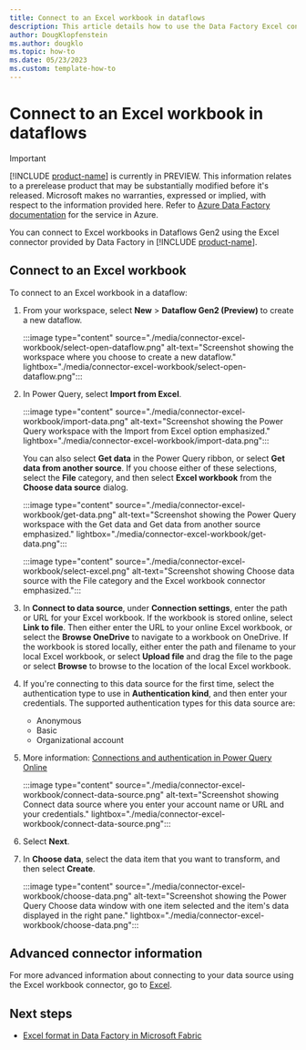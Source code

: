 ```yaml
---
title: Connect to an Excel workbook in dataflows
description: This article details how to use the Data Factory Excel connector in Microsoft Fabric to connect to an Excel workbook in dataflows.
author: DougKlopfenstein
ms.author: dougklo
ms.topic: how-to
ms.date: 05/23/2023
ms.custom: template-how-to 
---
```


# Connect to an Excel workbook in dataflows

> [!IMPORTANT]
> [!INCLUDE [product-name](../includes/product-name.md)] is currently in PREVIEW.
> This information relates to a prerelease product that may be substantially modified before it's released. Microsoft makes no warranties, expressed or implied, with respect to the information provided here. Refer to [Azure Data Factory documentation](/azure/data-factory/) for the service in Azure.

You can connect to Excel workbooks in Dataflows Gen2 using the Excel connector provided by Data Factory in [!INCLUDE [product-name](../includes/product-name.md)].

## Connect to an Excel workbook

To connect to an Excel workbook in a dataflow:

1. From your workspace, select **New** > **Dataflow Gen2 (Preview)** to create a new dataflow.

   :::image type="content" source="./media/connector-excel-workbook/select-open-dataflow.png" alt-text="Screenshot showing the workspace where you choose to create a new dataflow." lightbox="./media/connector-excel-workbook/select-open-dataflow.png":::

1. In Power Query, select **Import from Excel**.

   :::image type="content" source="./media/connector-excel-workbook/import-data.png" alt-text="Screenshot showing the Power Query workspace with the Import from Excel option emphasized." lightbox="./media/connector-excel-workbook/import-data.png":::

   You can also select **Get data** in the Power Query ribbon, or select **Get data from another source**. If you choose either of these selections, select the **File** category, and then select **Excel workbook** from the **Choose data source** dialog.

   :::image type="content" source="./media/connector-excel-workbook/get-data.png" alt-text="Screenshot showing the Power Query workspace with the Get data and Get data from another source emphasized." lightbox="./media/connector-excel-workbook/get-data.png":::

   :::image type="content" source="./media/connector-excel-workbook/select-excel.png" alt-text="Screenshot showing Choose data source with the File category and the Excel workbook connector emphasized.":::

1. In **Connect to data source**, under **Connection settings**, enter the path or URL for your Excel workbook. If the workbook is stored online, select **Link to file**. Then either enter the URL to your online Excel workbook, or select the **Browse OneDrive** to navigate to a workbook on OneDrive. If the workbook is stored locally, either enter the path and filename to your local Excel workbook, or select **Upload file** and drag the file to the page or select **Browse** to browse to the location of the local Excel workbook.

1. If you're connecting to this data source for the first time, select the authentication type to use in **Authentication kind**, and then enter your credentials. The supported authentication types for this data source are:

   - Anonymous
   - Basic  
   - Organizational account

1. More information: [Connections and authentication in Power Query Online](/power-query/connection-authentication-pqo)

   :::image type="content" source="./media/connector-excel-workbook/connect-data-source.png" alt-text="Screenshot showing Connect data source where you enter your account name or URL and your credentials." lightbox="./media/connector-excel-workbook/connect-data-source.png":::

1. Select **Next**.

1. In **Choose data**, select the data item that you want to transform, and then select **Create**.

   :::image type="content" source="./media/connector-excel-workbook/choose-data.png" alt-text="Screenshot showing the Power Query Choose data window with one item selected and the item's data displayed in the right pane." lightbox="./media/connector-excel-workbook/choose-data.png":::

## Advanced connector information

For more advanced information about connecting to your data source using the Excel workbook connector, go to [Excel](/power-query/connectors/excel).

## Next steps

- [Excel format in Data Factory in Microsoft Fabric](format-excel.md)

